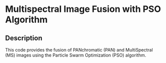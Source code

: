 # Multispectral Image Fusion with PSO Algorithm

Description
----------
This code provides the fusion of PANchromatic (PAN) and MultiSpectral (MS) images using the Particle Swarm Optimization (PSO) algorithm. 
